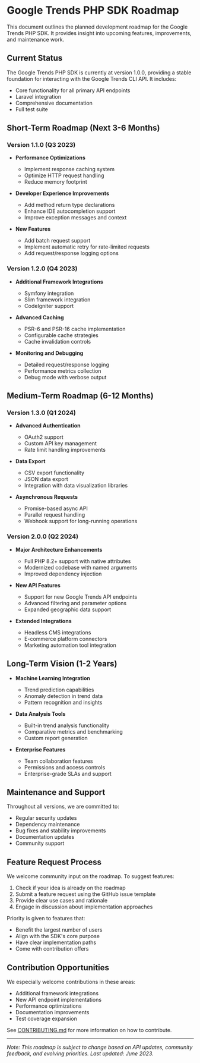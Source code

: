 # Google Trends PHP SDK Roadmap

This document outlines the planned development roadmap for the Google Trends PHP SDK. It provides insight into upcoming features, improvements, and maintenance work.

## Current Status

The Google Trends PHP SDK is currently at version 1.0.0, providing a stable foundation for interacting with the Google Trends CLI API. It includes:

- Core functionality for all primary API endpoints
- Laravel integration
- Comprehensive documentation
- Full test suite

## Short-Term Roadmap (Next 3-6 Months)

### Version 1.1.0 (Q3 2023)

- **Performance Optimizations**
  - Implement response caching system
  - Optimize HTTP request handling
  - Reduce memory footprint

- **Developer Experience Improvements**
  - Add method return type declarations
  - Enhance IDE autocompletion support
  - Improve exception messages and context

- **New Features**
  - Add batch request support
  - Implement automatic retry for rate-limited requests
  - Add request/response logging options

### Version 1.2.0 (Q4 2023)

- **Additional Framework Integrations**
  - Symfony integration
  - Slim framework integration
  - CodeIgniter support

- **Advanced Caching**
  - PSR-6 and PSR-16 cache implementation
  - Configurable cache strategies
  - Cache invalidation controls

- **Monitoring and Debugging**
  - Detailed request/response logging
  - Performance metrics collection
  - Debug mode with verbose output

## Medium-Term Roadmap (6-12 Months)

### Version 1.3.0 (Q1 2024)

- **Advanced Authentication**
  - OAuth2 support
  - Custom API key management
  - Rate limit handling improvements

- **Data Export**
  - CSV export functionality
  - JSON data export
  - Integration with data visualization libraries

- **Asynchronous Requests**
  - Promise-based async API
  - Parallel request handling
  - Webhook support for long-running operations

### Version 2.0.0 (Q2 2024)

- **Major Architecture Enhancements**
  - Full PHP 8.2+ support with native attributes
  - Modernized codebase with named arguments
  - Improved dependency injection

- **New API Features**
  - Support for new Google Trends API endpoints
  - Advanced filtering and parameter options
  - Expanded geographic data support

- **Extended Integrations**
  - Headless CMS integrations
  - E-commerce platform connectors
  - Marketing automation tool integration

## Long-Term Vision (1-2 Years)

- **Machine Learning Integration**
  - Trend prediction capabilities
  - Anomaly detection in trend data
  - Pattern recognition and insights

- **Data Analysis Tools**
  - Built-in trend analysis functionality
  - Comparative metrics and benchmarking
  - Custom report generation

- **Enterprise Features**
  - Team collaboration features
  - Permissions and access controls
  - Enterprise-grade SLAs and support

## Maintenance and Support

Throughout all versions, we are committed to:

- Regular security updates
- Dependency maintenance
- Bug fixes and stability improvements
- Documentation updates
- Community support

## Feature Request Process

We welcome community input on the roadmap. To suggest features:

1. Check if your idea is already on the roadmap
2. Submit a feature request using the GitHub issue template
3. Provide clear use cases and rationale
4. Engage in discussion about implementation approaches

Priority is given to features that:
- Benefit the largest number of users
- Align with the SDK's core purpose
- Have clear implementation paths
- Come with contribution offers

## Contribution Opportunities

We especially welcome contributions in these areas:

- Additional framework integrations
- New API endpoint implementations
- Performance optimizations
- Documentation improvements
- Test coverage expansion

See [CONTRIBUTING.md](../CONTRIBUTING.md) for more information on how to contribute.

---

*Note: This roadmap is subject to change based on API updates, community feedback, and evolving priorities. Last updated: June 2023.* 